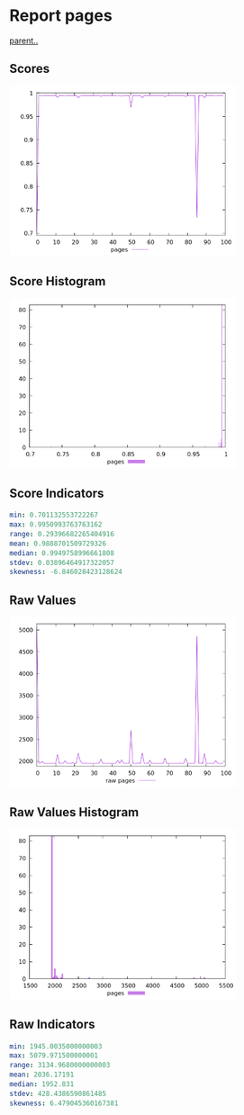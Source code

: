 # Report pages

[parent..](./..)  


## Scores

![score](./score.png)  

## Score Histogram

![hist](./hist.png)  

## Score Indicators

```yaml
min: 0.701132553722267
max: 0.9950993763763162
range: 0.29396682265404916
mean: 0.9888701509729326
median: 0.9949758996661808
stdev: 0.03896464917322057
skewness: -6.846028423128624

```

## Raw Values

![raw](./raw.png)  

## Raw Values Histogram

![raw hist](./raw_hist.png)  

## Raw Indicators

```yaml
min: 1945.0035000000003
max: 5079.971500000001
range: 3134.9680000000003
mean: 2036.17191
median: 1952.831
stdev: 428.4386590861485
skewness: 6.479045360167381

```

<style>
  img {
    max-width: 80%;
  }
</style>
      
